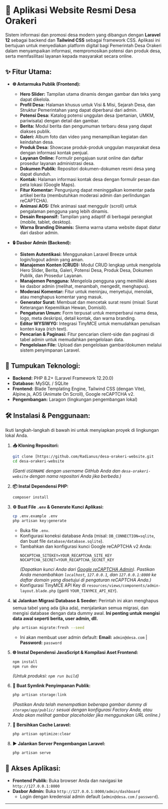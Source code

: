 # 🏡 Aplikasi Website Resmi Desa Orakeri

Sistem informasi dan promosi desa modern yang dibangun dengan **Laravel 12** sebagai backend dan **Tailwind CSS** sebagai framework CSS. Aplikasi ini bertujuan untuk menyediakan platform digital bagi Pemerintah Desa Orakeri dalam menyampaikan informasi, mempromosikan potensi dan produk desa, serta memfasilitasi layanan kepada masyarakat secara online.

## ✨ Fitur Utama:

* **🌐 Antarmuka Publik (Frontend):**
    * **Hero Slider:** Tampilan utama dinamis dengan gambar dan teks yang dapat dikelola.
    * **Profil Desa:** Halaman khusus untuk Visi & Misi, Sejarah Desa, dan Struktur Pemerintahan yang dapat diperbarui dari admin.
    * **Potensi Desa:** Katalog potensi unggulan desa (pertanian, UMKM, pariwisata) dengan detail dan gambar.
    * **Berita:** Modul berita dan pengumuman terbaru desa yang dapat diakses publik.
    * **Galeri:** Album foto dan video yang menampilkan kegiatan dan keindahan desa.
    * **Produk Desa:** Showcase produk-produk unggulan masyarakat desa dengan informasi kontak penjual.
    * **Layanan Online:** Formulir pengajuan surat online dan daftar prosedur layanan administrasi desa.
    * **Dokumen Publik:** Repositori dokumen-dokumen resmi desa yang dapat diunduh.
    * **Kontak:** Halaman informasi kontak desa dengan formulir pesan dan peta lokasi (Google Maps).
    * **Fitur Komentar:** Pengunjung dapat meninggalkan komentar pada artikel berita (membutuhkan moderasi admin dan perlindungan reCAPTCHA).
    * **Animasi AOS:** Efek animasi saat menggulir (scroll) untuk pengalaman pengguna yang lebih dinamis.
    * **Desain Responsif:** Tampilan yang adaptif di berbagai perangkat (mobile, tablet, desktop).
    * **Warna Branding Dinamis:** Skema warna utama website dapat diatur dari dasbor admin.

* **🔒 Dasbor Admin (Backend):**
    * **Sistem Autentikasi:** Menggunakan Laravel Breeze untuk login/logout admin yang aman.
    * **Manajemen Konten (CRUD):** Modul CRUD lengkap untuk mengelola Hero Slider, Berita, Galeri, Potensi Desa, Produk Desa, Dokumen Publik, dan Prosedur Layanan.
    * **Manajemen Pengguna:** Mengelola pengguna yang memiliki akses ke dasbor admin (melihat, menambah, mengedit, menghapus).
    * **Moderasi Komentar:** Fitur untuk meninjau, menyetujui, menolak, atau menghapus komentar yang masuk.
    * **Generator Surat:** Membuat dan mencetak surat resmi (misal: Surat Keterangan Kepemilikan Hewan, Domisili).
    * **Pengaturan Umum:** Form terpusat untuk memperbarui nama desa, logo, meta deskripsi, detail kontak, dan warna branding.
    * **Editor WYSIWYG:** Integrasi TinyMCE untuk memudahkan penulisan konten kaya (rich text).
    * **Pencarian & Paginasi:** Fitur pencarian client-side dan paginasi di tabel admin untuk memudahkan pengelolaan data.
    * **Pengelolaan File:** Upload dan pengelolaan gambar/dokumen melalui sistem penyimpanan Laravel.

## 🚀 Tumpukan Teknologi:

* **Backend:** PHP 8.2+ (Laravel Framework 12.20.0)
* **Database:** MySQL / SQLite
* **Frontend:** Blade Templating Engine, Tailwind CSS (dengan Vite), Alpine.js, AOS (Animate On Scroll), Google reCAPTCHA v2.
* **Pengembangan:** Laragon (lingkungan pengembangan lokal)

## 🛠️ Instalasi & Penggunaan:

Ikuti langkah-langkah di bawah ini untuk menyiapkan proyek di lingkungan lokal Anda.

1.  **📥 Kloning Repositori:**
    ```bash
    git clone [https://github.com/Radianus/desa-orakeri-website.git
    cd desa-orakeri-website
    ```
    *(Ganti `USERNAME` dengan username GitHub Anda dan `desa-orakeri-website` dengan nama repositori Anda jika berbeda.)*

2.  **📦 Instal Dependensi PHP:**
    ```bash
    composer install
    ```

3.  **⚙️ Buat File `.env` & Generate Kunci Aplikasi:**
    ```bash
    cp .env.example .env
    php artisan key:generate
    ```
    * Buka file `.env`.
    * Konfigurasi koneksi database Anda (misal: `DB_CONNECTION=sqlite`, dan buat file `database/database.sqlite`).
    * Tambahkan dan konfigurasi kunci Google reCAPTCHA v2 Anda:
        ```dotenv
        NOCAPTCHA_SITEKEY=YOUR_RECAPTCHA_SITE_KEY
        NOCAPTCHA_SECRET=YOUR_RECAPTCHA_SECRET_KEY
        ```
        *(Dapatkan kunci Anda dari [Google reCAPTCHA Admin](https://www.google.com/recaptcha/admin/)). Pastikan Anda menambahkan `localhost`, `127.0.0.1`, dan `127.0.0.1:8000` ke daftar domain yang disetujui di pengaturan reCAPTCHA Anda.)*
    * Konfigurasi TinyMCE API Key di `resources/views/components/admin-layout.blade.php` (ganti `YOUR_TINYMCE_API_KEY`).

4.  **📊 Jalankan Migrasi Database & Seeder:**
    Perintah ini akan menghapus semua tabel yang ada (jika ada), menjalankan semua migrasi, dan mengisi database dengan data dummy awal. **Ini penting untuk mengisi data awal seperti berita, user admin, dll.**
    ```bash
    php artisan migrate:fresh --seed
    ```
    * Ini akan membuat user admin default: **Email:** `admin@desa.com` | **Password:** `password`

5.  **🌐 Instal Dependensi JavaScript & Kompilasi Aset Frontend:**
    ```bash
    npm install
    npm run dev
    ```
    *(Untuk produksi: `npm run build`)*

6.  **🔗 Buat Symlink Penyimpanan Publik:**
    ```bash
    php artisan storage:link
    ```
    *(Pastikan Anda telah menempatkan beberapa gambar dummy di `storage/app/public/` sesuai dengan konfigurasi Factory Anda, atau Anda akan melihat gambar placeholder jika menggunakan URL online.)*

7.  **🧹 Bersihkan Cache Laravel:**
    ```bash
    php artisan optimize:clear
    ```

8.  **▶️ Jalankan Server Pengembangan Laravel:**
    ```bash
    php artisan serve
    ```

## 🚀 Akses Aplikasi:

* **Frontend Publik:** Buka browser Anda dan navigasi ke `http://127.0.0.1:8000`
* **Dasbor Admin:** Buka `http://127.0.0.1:8000/admin/dashboard`
    * Login dengan kredensial admin default (`admin@desa.com` / `password`).

---
